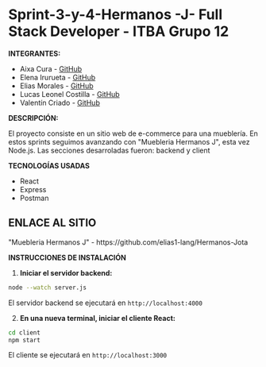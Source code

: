 <h1>Sprint-3-y-4-Hermanos -J- Full Stack Developer - ITBA Grupo 12</h1>

**INTEGRANTES:**
- Aixa Cura - [GitHub](https://github.com/aixancura)
- Elena Irurueta - [GitHub](https://github.com/elenairurueta)
- Elias Morales - [GitHub](https://github.com/elias1-lang)
- Lucas Leonel Costilla - [GitHub](https://github.com/Lucasleonel4)
- Valentín Criado - [GitHub](https://github.com/valencriado)

**DESCRIPCIÓN:**

El proyecto consiste en un sitio web de e-commerce para una mueblería.
En estos sprints seguimos avanzando con "Muebleria Hermanos J", esta vez Node.js. Las secciones desarroladas fueron: backend y client

**TECNOLOGÍAS USADAS**
- React
- Express
- Postman

<h2>ENLACE AL SITIO</h2> "Muebleria Hermanos J" - https://github.com/elias1-lang/Hermanos-Jota

**INSTRUCCIONES DE INSTALACIÓN**
1. **Iniciar el servidor backend:**
```bash
node --watch server.js
```
El servidor backend se ejecutará en `http://localhost:4000`

2. **En una nueva terminal, iniciar el cliente React:**
```bash
cd client
npm start
```
El cliente se ejecutará en `http://localhost:3000`